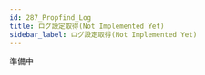 ```yaml
---
id: 287_Propfind_Log
title: ログ設定取得(Not Implemented Yet)
sidebar_label: ログ設定取得(Not Implemented Yet)
---
```



準備中


